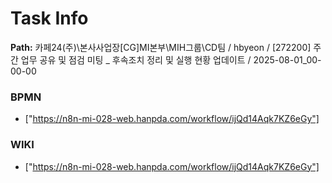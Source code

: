 # Task Info

**Path:** 카페24(주)\본사사업장\[CG]MI본부\MIH그룹\CD팀 / hbyeon / [272200] 주간 업무 공유 및 점검 미팅 _ 후속조치 정리 및 실행 현황 업데이트 / 2025-08-01_00-00-00

### BPMN
- ["https://n8n-mi-028-web.hanpda.com/workflow/ijQd14Aqk7KZ6eGy"]

### WIKI
- ["https://n8n-mi-028-web.hanpda.com/workflow/ijQd14Aqk7KZ6eGy"]


